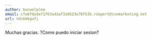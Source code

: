 ```yaml
---
author: bwcwolplma
email: cfe6fdade71763adaaf3a6b23e78753b.roopert@ssemarketing.net
url: ndsbmkgufi
---
```


Muchas gracias. ?Como puedo iniciar sesion?